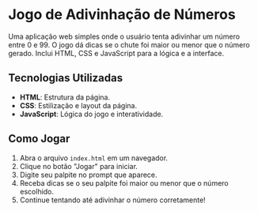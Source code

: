 # Jogo de Adivinhação de Números

Uma aplicação web simples onde o usuário tenta adivinhar um número entre 0 e 99. O jogo dá dicas se o chute foi maior ou menor que o número gerado. Inclui HTML, CSS e JavaScript para a lógica e a interface.

## Tecnologias Utilizadas

- **HTML**: Estrutura da página.
- **CSS**: Estilização e layout da página.
- **JavaScript**: Lógica do jogo e interatividade.

## Como Jogar

1. Abra o arquivo `index.html` em um navegador.
2. Clique no botão "Jogar" para iniciar.
3. Digite seu palpite no prompt que aparece.
4. Receba dicas se o seu palpite foi maior ou menor que o número escolhido.
5. Continue tentando até adivinhar o número corretamente!
